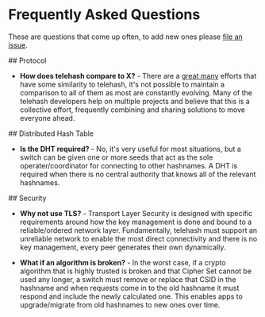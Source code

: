 # Frequently Asked Questions

These are questions that come up often, to add new ones please [file an issue](https://github.com/telehash/telehash.org).

<a name="protocol" />
## Protocol

* **How does telehash compare to X?** - There are a [great many](https://github.com/redecentralize/alternative-internet) efforts that have some similarity to telehash, it's not possible to maintain a comparison to all of them as most are constantly evolving.  Many of the telehash developers help on multiple projects and believe that this is a collective effort, frequently combining and sharing solutions to move everyone ahead.

<a name="dht" />
## Distributed Hash Table

* **Is the DHT required?** - No, it's very useful for most situations, but a switch can be given one or more seeds that act as the sole operater/coordinator for connecting to other hashnames.  A DHT is required when there is no central authority that knows all of the relevant hashnames.

<a name="security" />
## Security

* **Why not use TLS?** - Transport Layer Security is designed with specific requirements around how the key management is done and bound to a reliable/ordered network layer.  Fundamentally, telehash must support an unreliable network to enable the most direct connectivity and there is no key management, every peer generates their own dynamically.

* **What if an algorithm is broken?** - In the worst case, if a crypto algorithm that is highly trusted is broken and that Cipher Set cannot be used any longer, a switch must remove or replace that CSID in the hashname and when requests come in to the old hashname it must respond and include the newly calculated one.  This enables apps to upgrade/migrate from old hashnames to new ones over time.
